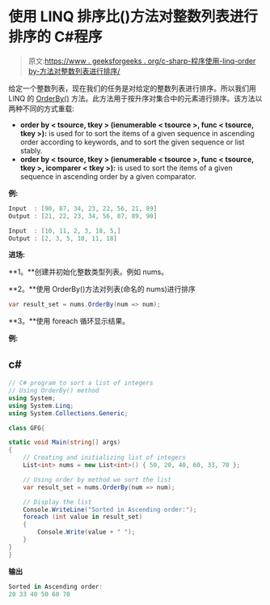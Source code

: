 # 使用 LINQ 排序比()方法对整数列表进行排序的 C#程序

> 原文:[https://www . geeksforgeeks . org/c-sharp-程序使用-linq-order by-方法对整数列表进行排序/](https://www.geeksforgeeks.org/c-sharp-program-to-sort-a-list-of-integers-using-the-linq-orderby-method/)

给定一个整数列表，现在我们的任务是对给定的整数列表进行排序。所以我们用 LINQ 的 [OrderBy()](https://www.geeksforgeeks.org/linq-sorting-operator-orderby/) 方法。此方法用于按升序对集合中的元素进行排序。该方法以两种不同的方式重载:

*   **order by < tsource, tkey > (ienumerable < tsource >, func < tsource, tkey >):** is used for to sort the items of a given sequence in ascending order according to keywords, and to sort the given sequence or list stably.
*   **order by < tsource, tkey > (ienumerable < tsource >, func < tsource, tkey >, icomparer < tkey >):** is used to sort the items of a given sequence in ascending order by a given comparator.

**例:**

```cs
Input  : [90, 87, 34, 23, 22, 56, 21, 89]
Output : [21, 22, 23, 34, 56, 87, 89, 90] 

Input  : [10, 11, 2, 3, 18, 5,]
Output : [2, 3, 5, 10, 11, 18] 
```

**进场:**

**1。**创建并初始化整数类型列表。例如 nums。

**2。**使用 OrderBy()方法对列表(命名的 nums)进行排序

```cs
var result_set = nums.OrderBy(num => num);
```

**3。**使用 foreach 循环显示结果。

**例:**

## c#

```cs
// C# program to sort a list of integers 
// Using OrderBy() method
using System;
using System.Linq;
using System.Collections.Generic;

class GFG{

static void Main(string[] args)
{
    // Creating and initializing list of integers
    List<int> nums = new List<int>() { 50, 20, 40, 60, 33, 70 };

    // Using order by method we sort the list
    var result_set = nums.OrderBy(num => num);

    // Display the list
    Console.WriteLine("Sorted in Ascending order:");
    foreach (int value in result_set)
    {
        Console.Write(value + " ");
    }
}
}
```

**输出**

```cs
Sorted in Ascending order:
20 33 40 50 60 70 
```
